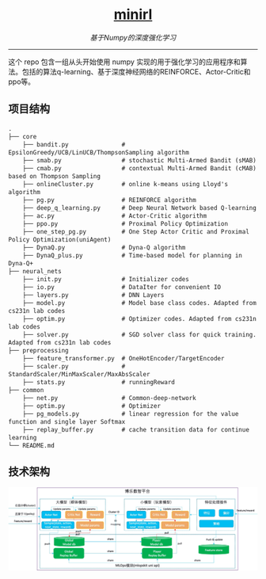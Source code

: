 <h1 align="center"><a href="https://github.com/AlgoLink/minirl">minirl</a></h1>
<p align="center">
  <em>基于Numpy的深度强化学习</em>
</p>

---

这个 repo 包含一组从头开始使用 numpy 实现的用于强化学习的应用程序和算法。包括的算法q-learning、基于深度神经网络的REINFORCE、Actor-Critic和ppo等。

## 项目结构

    .
    ├── core
        ├── bandit.py               # EpsilonGreedy/UCB/LinUCB/ThompsonSampling algorithm
        ├── smab.py                 # stochastic Multi-Armed Bandit (sMAB)
        ├── cmab.py                 # contextual Multi-Armed Bandit (cMAB) based on Thompson Sampling
        ├── onlineCluster.py        # online k-means using Lloyd's algorithm
        ├── pg.py                   # REINFORCE algorithm
        ├── deep_q_learning.py      # Deep Neural Network based Q-learning
        ├── ac.py                   # Actor-Critic algorithm
        ├── ppo.py                  # Proximal Policy Optimization
        ├── one_step_pg.py          # One Step Actor Critic and Proximal Policy Optimization(uniAgent)
        ├── DynaQ.py                # Dyna-Q algorithm
        ├── DynaQ_plus.py           # Time-based model for planning in Dyna-Q+
    ├── neural_nets
        ├── init.py                 # Initializer codes
        ├── io.py                   # DataIter for convenient IO  
        ├── layers.py               # DNN Layers
        ├── model.py                # Model base class codes. Adapted from cs231n lab codes
        ├── optim.py                # Optimizer codes. Adapted from cs231n lab codes 
        ├── solver.py               # SGD solver class for quick training. Adapted from cs231n lab codes
    ├── preprocessing
        ├── feature_transformer.py  # OneHotEncoder/TargetEncoder
        ├── scaler.py               # StandardScaler/MinMaxScaler/MaxAbsScaler
        ├── stats.py                # runningReward
    ├── common                      
        ├── net.py                  # Common-deep-network
        ├── optim.py                # Optimizer 
        ├── pg_models.py            # linear regression for the value function and single layer Softmax   
        ├── replay_buffer.py        # cache transition data for continue learning 
    └── README.md

## 技术架构

<img src="resources/art.jpg">